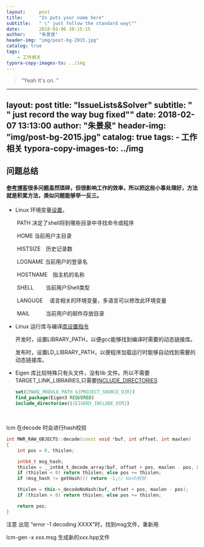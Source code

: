 ```yaml
---
layout:     post
title:      "In puts your name here"
subtitle:   " \" just follow the standard way\""
date:       2018-03-06 10:15:15
author:     "朱景泉"
header-img: "img/post-bg-2015.jpg"
catalog: true
tags:
    - 工作相关
typora-copy-images-to: ../img
---
```


> “Yeah It's on. ”

---
layout:     post
title:      "IssueLists&Solver"
subtitle:   " \" just record the way bug fixed""
date:       2018-02-07 13:13:00
author:     "朱景泉"
header-img: "img/post-bg-2015.jpg"
catalog: true
tags:
    - 工作相关
typora-copy-images-to: ../img
---



## 问题总结

#### [参考博客](http://blog.csdn.net/u014629875/article/details/53694656)很多问题虽然琐碎，但很影响工作的效率，所以把这些小事处理好，方法就是积累方法，类似问题能够举一反三。

- Linux 环境变量[设置](http://soft.chinabyte.com/os/169/11412169.shtml)，

　　PATH 决定了shell将到哪些目录中寻找命令或程序

　　HOME 当前用户主目录

　　HISTSIZE　历史记录数

　　LOGNAME 当前用户的登录名

　　HOSTNAME　指主机的名称

　　SHELL 　　当前用户Shell类型

　　LANGUGE 　语言相关的环境变量，多语言可以修改此环境变量

　　MAIL　　　当前用户的邮件存放目录

- Linux 运行库与编译[库设置指令](http://www.cnblogs.com/panfeng412/archive/2011/10/20/library_path-and-ld_library_path.html)

  开发时，设置LIBRARY_PATH，以便gcc能够找到编译时需要的动态链接库。

  发布时，设置LD_LIBRARY_PATH，以便程序加载运行时能够自动找到需要的动态链接库。

- Eigen 库比较特殊只有头文件，没有lib 文件。所以不需要TARGET_LINK_LIBRARIES,只需要[INCLUDE_DIRECTORIES](https://stackoverflow.com/questions/12249140/find-package-eigen3-for-cmake)

  ```cmake
  set(CMAKE_MODULE_PATH ${PROJECT_SOURCE_DIR})
  find_package(Eigen3 REQUIRED)
  include_directories(${EIGEN3_INCLUDE_DIR})
  ```

  ​

lcm 在decode 时会进行hash校验

```cpp
int MWR_RAW_OBJECTS::decode(const void *buf, int offset, int maxlen)
{
    int pos = 0, thislen;

    int64_t msg_hash;
    thislen = __int64_t_decode_array(buf, offset + pos, maxlen - pos, &msg_hash, 1);
    if (thislen < 0) return thislen; else pos += thislen;
    if (msg_hash != getHash()) return -1;// Hash校验

    thislen = this->_decodeNoHash(buf, offset + pos, maxlen - pos);
    if (thislen < 0) return thislen; else pos += thislen;

    return pos;
}
```



注意 出现 “error -1 decoding XXXX”时，找到msg文件，重新用

lcm-gen -x xxx.msg 生成新的xxx.hpp文件